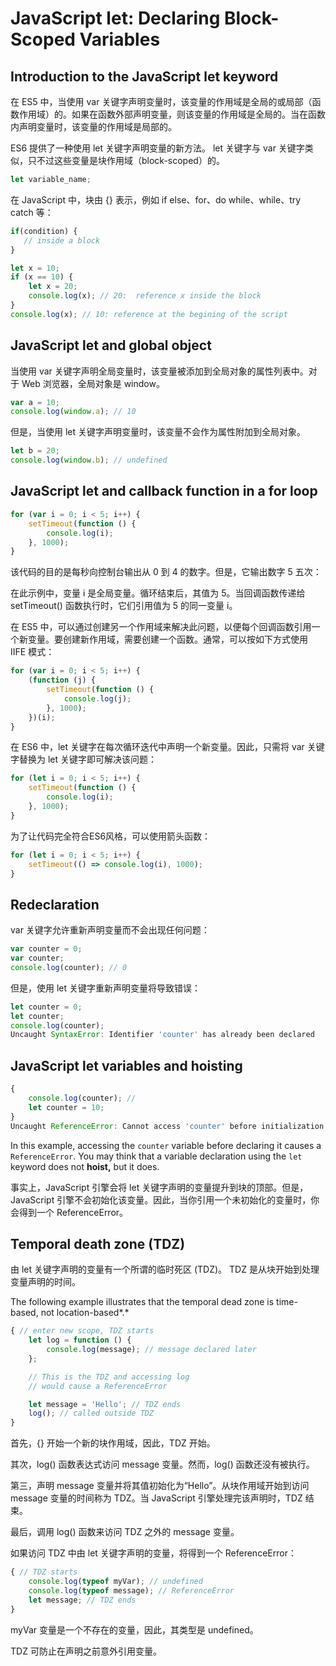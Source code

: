 # JavaScript let: Declaring Block-Scoped Variables

## Introduction to the JavaScript let keyword

在 ES5 中，当使用 var 关键字声明变量时，该变量的作用域是全局的或局部（函数作用域）的。如果在函数外部声明变量，则该变量的作用域是全局的。当在函数内声明变量时，该变量的作用域是局部的。

ES6 提供了一种使用 let 关键字声明变量的新方法。 let 关键字与 var 关键字类似，只不过这些变量是块作用域（block-scoped）的。

```js
let variable_name;
```

在 JavaScript 中，块由 {} 表示，例如 if else、for、do while、while、try catch 等：

```js
if(condition) {
   // inside a block
}
```

```js
let x = 10;
if (x == 10) {
    let x = 20;
    console.log(x); // 20:  reference x inside the block
}
console.log(x); // 10: reference at the begining of the script
```

## JavaScript let and global object

当使用 var 关键字声明全局变量时，该变量被添加到全局对象的属性列表中。对于 Web 浏览器，全局对象是 window。

```js
var a = 10;
console.log(window.a); // 10
```

但是，当使用 let 关键字声明变量时，该变量不会作为属性附加到全局对象。

```js
let b = 20;
console.log(window.b); // undefined
```

## JavaScript let and callback function in a for loop

```js
for (var i = 0; i < 5; i++) {
    setTimeout(function () {
        console.log(i);
    }, 1000);
}
```

该代码的目的是每秒向控制台输出从 0 到 4 的数字。但是，它输出数字 5 五次：

在此示例中，变量 i 是全局变量。循环结束后，其值为 5。当回调函数传递给 setTimeout() 函数执行时，它们引用值为 5 的同一变量 i。

在 ES5 中，可以通过创建另一个作用域来解决此问题，以便每个回调函数引用一个新变量。要创建新作用域，需要创建一个函数。通常，可以按如下方式使用 IIFE 模式：

```js
for (var i = 0; i < 5; i++) {
    (function (j) {
        setTimeout(function () {
            console.log(j);
        }, 1000);
    })(i);
}
```

在 ES6 中，let 关键字在每次循环迭代中声明一个新变量。因此，只需将 var 关键字替换为 let 关键字即可解决该问题：

```js
for (let i = 0; i < 5; i++) {
    setTimeout(function () {
        console.log(i);
    }, 1000);
}
```

为了让代码完全符合ES6风格，可以使用箭头函数：

```js
for (let i = 0; i < 5; i++) {
    setTimeout(() => console.log(i), 1000);
}
```

## Redeclaration

var 关键字允许重新声明变量而不会出现任何问题：

```js
var counter = 0;
var counter;
console.log(counter); // 0
```

但是，使用 let 关键字重新声明变量将导致错误：

```js
let counter = 0;
let counter;
console.log(counter);
Uncaught SyntaxError: Identifier 'counter' has already been declared
```

## JavaScript let variables and hoisting

```js
{
    console.log(counter); // 
    let counter = 10;    
}
Uncaught ReferenceError: Cannot access 'counter' before initialization
```

In this example, accessing the `counter` variable before declaring it causes a `ReferenceError`. You may think that a variable declaration using the `let` keyword does not **hoist,** but it does.

事实上，JavaScript 引擎会将 let 关键字声明的变量提升到块的顶部。但是，JavaScript 引擎不会初始化该变量。因此，当你引用一个未初始化的变量时，你会得到一个 ReferenceError。

## Temporal death zone (TDZ)

由 let 关键字声明的变量有一个所谓的临时死区 (TDZ)。 TDZ 是从块开始到处理变量声明的时间。

The following example illustrates that the temporal dead zone is time-based, not location-based*.*

```js
{ // enter new scope, TDZ starts
    let log = function () {
        console.log(message); // message declared later
    };

    // This is the TDZ and accessing log
    // would cause a ReferenceError

    let message = 'Hello'; // TDZ ends
    log(); // called outside TDZ
}
```

首先，{} 开始一个新的块作用域，因此，TDZ 开始。

其次，log() 函数表达式访问 message 变量。然而，log() 函数还没有被执行。

第三，声明 message 变量并将其值初始化为“Hello”。从块作用域开始到访问 message 变量的时间称为 TDZ。当 JavaScript 引擎处理完该声明时，TDZ 结束。

最后，调用 log() 函数来访问 TDZ 之外的 message 变量。

如果访问 TDZ 中由 let 关键字声明的变量，将得到一个 ReferenceError：

```js
{ // TDZ starts
    console.log(typeof myVar); // undefined
    console.log(typeof message); // ReferenceError
    let message; // TDZ ends
}
```

myVar 变量是一个不存在的变量，因此，其类型是 undefined。

TDZ 可防止在声明之前意外引用变量。